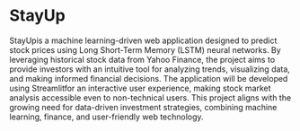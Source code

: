 # StayUp
StayUpis a machine learning-driven web application 
designed to predict stock prices using Long Short-Term 
Memory (LSTM) neural networks. By leveraging 
historical stock data from Yahoo Finance, the project 
aims to provide investors with an intuitive tool for 
analyzing trends, visualizing data, and making 
informed financial decisions. The application will be 
developed using Streamlitfor an interactive user 
experience, making stock market analysis accessible 
even to non-technical users. This project aligns with the 
growing need for data-driven investment strategies, 
combining machine learning, finance, and user-friendly 
web technology.
